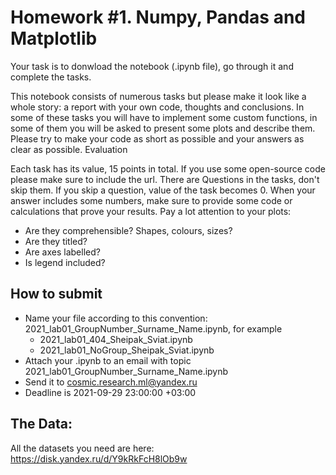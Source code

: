 # Homework #1. Numpy, Pandas and Matplotlib

Your task is to donwload the notebook (.ipynb file), go through it and complete the tasks.

This notebook consists of numerous tasks but please make it look like a whole story: a report with your own code, thoughts and conclusions. In some of these tasks you will have to implement some custom functions, in some of them you will be asked to present some plots and describe them. Please try to make your code as short as possible and your answers as clear as possible.
Evaluation

Each task has its value, 15 points in total. If you use some open-source code please make sure to include the url.
There are Questions in the tasks, don't skip them. If you skip a question, value of the task becomes 0.
When your answer includes some numbers, make sure to provide some code or calculations that prove your results.
Pay a lot attention to your plots:
* Are they comprehensible? Shapes, colours, sizes?
* Are they titled?
* Are axes labelled?
* Is legend included?

## How to submit

* Name your file according to this convention: 2021_lab01_GroupNumber_Surname_Name.ipynb, for example
   * 2021_lab01_404_Sheipak_Sviat.ipynb
   * 2021_lab01_NoGroup_Sheipak_Sviat.ipynb
* Attach your .ipynb to an email with topic 2021_lab01_GroupNumber_Surname_Name.ipynb
* Send it to cosmic.research.ml@yandex.ru
* Deadline is 2021-09-29 23:00:00 +03:00

## The Data:
All the datasets you need are here: https://disk.yandex.ru/d/Y9kRkFcH8lOb9w

